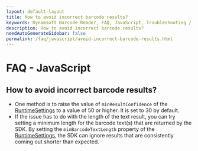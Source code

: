 ```yaml
---
layout: default-layout
title: How to avoid incorrect barcode results?
keywords: Dynamsoft Barcode Reader, FAQ, JavaScript, Troubleshooting / User Cases, avoid incorrect barcode results
description: How to avoid incorrect barcode results?
needAutoGenerateSidebar: false
permalink: /faq/javascript/avoid-incorrect-barcode-results.html
---
```


# FAQ - JavaScript

## How to avoid incorrect barcode results?

- One method is to raise the value of `minResultConfidence` of the [RuntimeSettings](https://www.dynamsoft.com/barcode-reader/programming/javascript/api-reference/interface/RuntimeSettings.html) to a value of 50 or higher. It is set to 30 by default.
- If the issue has to do with the length of the text result, you can try setting a minimum length for the barcode text(s) that are returned by the SDK. By setting the `minBarcodeTextLength` property of the [RuntimeSettings](https://www.dynamsoft.com/barcode-reader/programming/javascript/api-reference/interface/RuntimeSettings.html), the SDK can ignore results that are consistently coming out shorter than expected.
